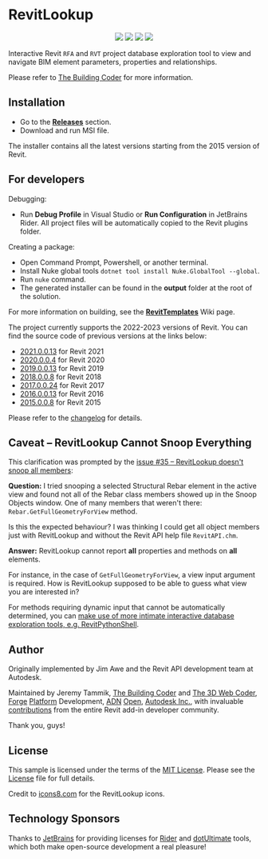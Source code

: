 # RevitLookup

<p align="center">
  <a href="https://github.com/jeremytammik/RevitLookup/releases/latest"><img src="https://img.shields.io/github/v/release/jeremytammik/RevitLookup?style=for-the-badge"></a>
  <a href="https://github.com/jeremytammik/RevitLookup/releases/latest"><img src="https://img.shields.io/github/downloads/jeremytammik/RevitLookup/total?style=for-the-badge"></a>
  <a href="https://github.com/jeremytammik/RevitLookup/commits"><img src="https://img.shields.io/github/last-commit/jeremytammik/RevitLookup?style=for-the-badge"></a>
  <a href="https://actions-badge.atrox.dev/jeremytammik/RevitLookup/goto?ref=master"><img src="https://img.shields.io/endpoint.svg?url=https%3A%2F%2Factions-badge.atrox.dev%2Fjeremytammik%2FRevitLookup%2Fbadge%3Fref%3Dmaster&style=for-the-badge"></a>
</p>

Interactive Revit `RFA` and `RVT` project database exploration tool to view and navigate BIM element parameters, properties and relationships.

Please refer to [The Building Coder](http://thebuildingcoder.typepad.com) for more information.

## Installation

- Go to the [**Releases**](https://github.com/jeremytammik/RevitLookup/releases/latest) section.
- Download and run MSI file.

The installer contains all the latest versions starting from the 2015 version of Revit.

## For developers

Debugging:

- Run **Debug Profile** in Visual Studio or **Run Configuration** in JetBrains Rider. All project files will be automatically copied to the
  Revit plugins folder.

Creating a package:

- Open Command Prompt, Powershell, or another terminal.
- Install Nuke global tools `dotnet tool install Nuke.GlobalTool --global`.
- Run `nuke` command.
- The generated installer can be found in the **output** folder at the root of the solution.

For more information on building, see the [**RevitTemplates**](https://github.com/Nice3point/RevitTemplates) Wiki page.

The project currently supports the 2022-2023 versions of Revit. You can find the source code of previous versions at the links below:

- [2021.0.0.13](https://github.com/jeremytammik/RevitLookup/releases/tag/2021.0.0.13) for Revit 2021
- [2020.0.0.4](https://github.com/jeremytammik/RevitLookup/releases/tag/2020.0.0.4) for Revit 2020
- [2019.0.0.13](https://github.com/jeremytammik/RevitLookup/releases/tag/2019.0.0.13) for Revit 2019
- [2018.0.0.8](https://github.com/jeremytammik/RevitLookup/releases/tag/2018.0.0.8) for Revit 2018
- [2017.0.0.24](https://github.com/jeremytammik/RevitLookup/releases/tag/2017.0.0.24) for Revit 2017
- [2016.0.0.13](https://github.com/jeremytammik/RevitLookup/releases/tag/2016.0.0.13) for Revit 2016
- [2015.0.0.8](https://github.com/jeremytammik/RevitLookup/releases/tag/2015.0.0.8) for Revit 2015

Please refer to the [changelog](Changelog.md) for details.

## Caveat &ndash; RevitLookup Cannot Snoop Everything

This clarification was prompted by the [issue #35 &ndash; RevitLookup doesn't snoop all members](https://github.com/jeremytammik/RevitLookup/issues/35):

**Question:** I tried snooping a selected Structural Rebar element in the active view and found not all of the Rebar class members showed up in the Snoop Objects window. One of
many members that weren't there: `Rebar.GetFullGeometryForView` method.

Is this the expected behaviour? I was thinking I could get all object members just with RevitLookup and without the Revit API help file `RevitAPI.chm`.

**Answer:** RevitLookup cannot report **all** properties and methods on **all** elements.

For instance, in the case of `GetFullGeometryForView`, a view input argument is required. How is RevitLookup supposed to be able to guess what view you are interested in?

For methods requiring dynamic input that cannot be automatically determined, you can
[make use of more intimate interactive database exploration tools, e.g. RevitPythonShell](http://thebuildingcoder.typepad.com/blog/2013/11/intimate-revit-database-exploration-with-the-python-shell.html).

## Author

Originally implemented by Jim Awe and the Revit API development team at Autodesk.

Maintained by Jeremy Tammik,
[The Building Coder](http://thebuildingcoder.typepad.com) and
[The 3D Web Coder](http://the3dwebcoder.typepad.com),
[Forge](http://forge.autodesk.com) [Platform](https://developer.autodesk.com) Development,
[ADN](http://www.autodesk.com/adn)
[Open](http://www.autodesk.com/adnopen),
[Autodesk Inc.](http://www.autodesk.com), with invaluable [contributions](https://github.com/jeremytammik/RevitLookup/graphs/contributors)
from the entire Revit add-in developer community.

Thank you, guys!

## License

This sample is licensed under the terms of the [MIT License](http://opensource.org/licenses/MIT). Please see the [License](License.md) file for full details.

Credit to [icons8.com](https://icons8.com) for the RevitLookup icons.

## Technology Sponsors

Thanks to [JetBrains](https://jetbrains.com) for providing licenses for [Rider](https://jetbrains.com/rider) and [dotUltimate](https://www.jetbrains.com/dotnet/) tools, which both make open-source development a real pleasure!